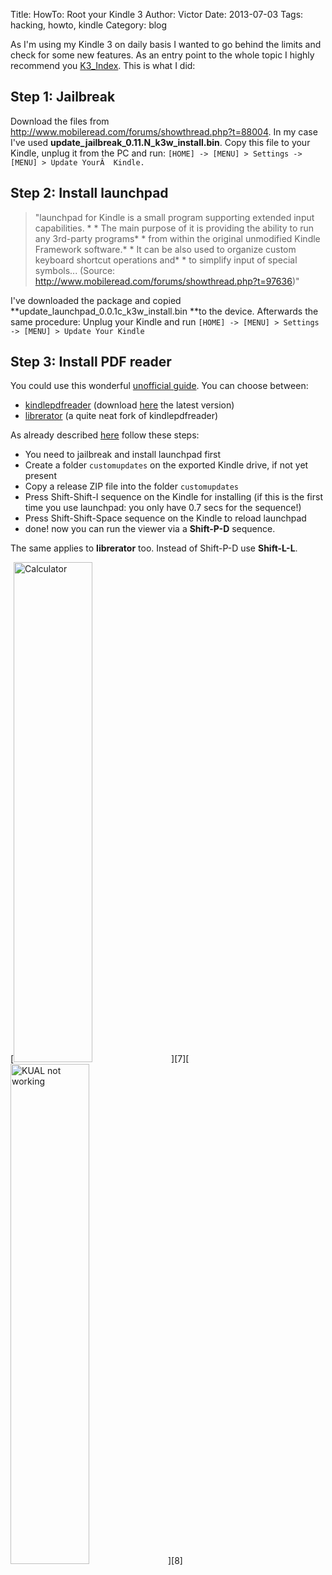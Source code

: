 Title: HowTo: Root your Kindle 3
Author: Victor
Date: 2013-07-03
Tags: hacking, howto, kindle
Category: blog

As I'm using my Kindle 3 on daily basis I wanted to go behind the limits and check for some new features. As an entry point to the whole topic I highly recommend you [K3_Index][1]. This is what I did:

## Step 1: Jailbreak

Download the files from <http://www.mobileread.com/forums/showthread.php?t=88004>. In my case I've used **update\_jailbreak\_0.11.N\_k3w\_install.bin**. Copy this file to your Kindle, unplug it from the PC and run: `[HOME] -> [MENU] > Settings -> [MENU] > Update YourÂ  Kindle.`

## Step 2: Install launchpad

>"launchpad for Kindle is a small program supporting extended input capabilities. * * The main purpose of it is providing the ability to run any 3rd-party programs* * from within the original unmodified Kindle Framework software.* * It can be also used to organize custom keyboard shortcut operations and* * to simplify input of special symbols... (Source: <http://www.mobileread.com/forums/showthread.php?t=97636>)"

I've downloaded the package and copied **update\_launchpad\_0.0.1c\_k3w\_install.bin **to the device. Afterwards the same procedure: Unplug your Kindle and run `[HOME] -> [MENU] > Settings -> [MENU] > Update Your Kindle`

## Step 3: Install PDF reader

You could use this wonderful [unofficial guide][2]. You can choose between:

*   [kindlepdfreader][3] (download [here][4] the latest version)
*   [librerator][5] (a quite neat fork of kindlepdfreader)

As already described [here][6] follow these steps:

*   You need to jailbreak and install launchpad first
*   Create a folder `customupdates` on the exported Kindle drive, if not yet present
*   Copy a release ZIP file into the folder `customupdates`
*   Press Shift-Shift-I sequence on the Kindle for installing (if this is the first time you use launchpad: you only have 0.7 secs for the sequence!)
*   Press Shift-Shift-Space sequence on the Kindle to reload launchpad
*   done! now you can run the viewer via a **Shift-P-D** sequence.

The same applies to **librerator** too. Instead of Shift-P-D use **Shift-L-L**.


[<img alt="Calculator" src="http://static.dornea.nu/img/2013/0a569c30e50de6eb56f1527a4135eb17.gif" width="50%" height="800" />][7][<img alt="KUAL not working" src="http://static.dornea.nu/img/2013/5b32f0bf9df20c3454d6f49ef58649d8.gif" width="50%" height="800" />][8]

 [1]: http://wiki.mobileread.com/wiki/K3_Index
 [2]: http://www.mobileread.mobi/forums/showthread.php?t=190641
 [3]: https://github.com/koreader/kindlepdfviewer
 [4]: https://github.com/koreader/kindlepdfviewer/wiki/Download
 [5]: https://github.com/kai771/kindlepdfviewer/tree/librerator
 [6]: http://www.mobileread.com/forums/showthread.php?t=157047
